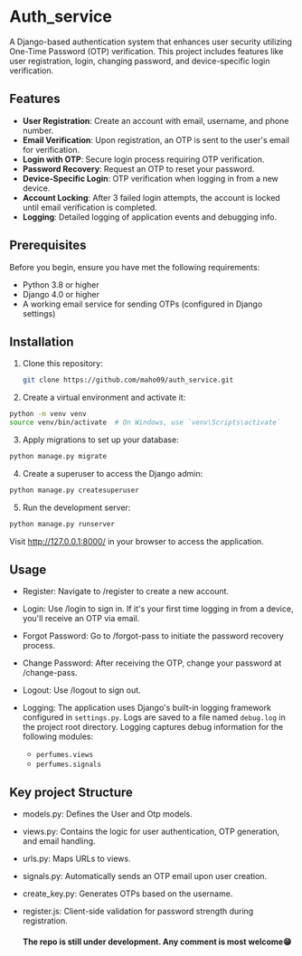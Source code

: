 # Auth_service

A Django-based authentication system that enhances user security utilizing One-Time Password (OTP) verification.
This project includes features like user registration, login, changing password, and device-specific login verification.

## Features

- **User Registration**: Create an account with email, username, and phone number.
- **Email Verification**: Upon registration, an OTP is sent to the user's email for verification.
- **Login with OTP**: Secure login process requiring OTP verification.
- **Password Recovery**: Request an OTP to reset your password.
- **Device-Specific Login**: OTP verification when logging in from a new device.
- **Account Locking**: After 3 failed login attempts, the account is locked until email verification is completed.
- **Logging**: Detailed logging of application events and debugging info.

## Prerequisites

Before you begin, ensure you have met the following requirements:

- Python 3.8 or higher
- Django 4.0 or higher
- A working email service for sending OTPs (configured in Django settings)

## Installation

1. Clone this repository:

   ```bash
   git clone https://github.com/maho09/auth_service.git
   ```
2. Create a virtual environment and activate it:

  ```bash
  python -m venv venv
  source venv/bin/activate  # On Windows, use `venv\Scripts\activate`
  ```

3. Apply migrations to set up your database:
  
  ```bash
  python manage.py migrate
  ```

4. Create a superuser to access the Django admin:

  ```bash
  python manage.py createsuperuser
  ```

5. Run the development server:

  ```bash
  python manage.py runserver
  ```
Visit http://127.0.0.1:8000/ in your browser to access the application.

## Usage
- Register: Navigate to /register to create a new account.

- Login: Use /login to sign in. If it's your first time logging in from a device, you'll receive an OTP via email.

- Forgot Password: Go to /forgot-pass to initiate the password recovery process.

- Change Password: After receiving the OTP, change your password at /change-pass.

- Logout: Use /logout to sign out.

- Logging: The application uses Django's built-in logging framework configured in `settings.py`.
  Logs are saved to a file named `debug.log` in the project root directory. Logging captures debug information for the following modules:
    - `perfumes.views`
    - `perfumes.signals`

## Key project Structure
- models.py: Defines the User and Otp models.

- views.py: Contains the logic for user authentication, OTP generation, and email handling.

- urls.py: Maps URLs to views.

- signals.py: Automatically sends an OTP email upon user creation.

- create_key.py: Generates OTPs based on the username.

- register.js: Client-side validation for password strength during registration.

  #### The repo is still under development. Any comment is most welcome😁
